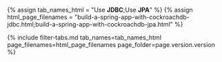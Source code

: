 {% assign tab_names_html = "Use <strong>JDBC</strong>;Use <strong>JPA</strong>" %}
{% assign html_page_filenames = "build-a-spring-app-with-cockroachdb-jdbc.html;build-a-spring-app-with-cockroachdb-jpa.html" %}

{% include filter-tabs.md tab_names=tab_names_html page_filenames=html_page_filenames page_folder=page.version.version %}
